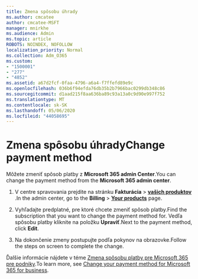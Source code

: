 ```yaml
---
title: Zmena spôsobu úhrady
ms.author: cmcatee
author: cmcatee-MSFT
manager: mnirkhe
ms.audience: Admin
ms.topic: article
ROBOTS: NOINDEX, NOFOLLOW
localization_priority: Normal
ms.collection: Adm_O365
ms.custom:
- "1500001"
- "277"
- "4852"
ms.assetid: a67d2fcf-0faa-4796-a6a4-f7ffefd89e9c
ms.openlocfilehash: 036b6f94efda76db35b2b7966bac0299db348c86
ms.sourcegitcommit: d1aad215f8aa636ba89c93a13a0c9d90e997f752
ms.translationtype: MT
ms.contentlocale: sk-SK
ms.lasthandoff: 05/06/2020
ms.locfileid: "44058695"
---
```

# <a name="change-payment-method"></a><span data-ttu-id="eb454-102">Zmena spôsobu úhrady</span><span class="sxs-lookup"><span data-stu-id="eb454-102">Change payment method</span></span>

<span data-ttu-id="eb454-103">Môžete zmeniť spôsob platby z **Microsoft 365 admin Center**.</span><span class="sxs-lookup"><span data-stu-id="eb454-103">You can change the payment method from the **Microsoft 365 admin center**.</span></span>
  
1. <span data-ttu-id="eb454-104">V centre spravovania prejdite na stránku **Fakturácia** \> **[vašich produktov](https://go.microsoft.com/fwlink/p/?linkid=842054)** .</span><span class="sxs-lookup"><span data-stu-id="eb454-104">In the admin center, go to the **Billing** \> **[Your products](https://go.microsoft.com/fwlink/p/?linkid=842054)** page.</span></span>

2. <span data-ttu-id="eb454-105">Vyhľadajte predplatné, pre ktoré chcete zmeniť spôsob platby.</span><span class="sxs-lookup"><span data-stu-id="eb454-105">Find the subscription that you want to change the payment method for.</span></span> <span data-ttu-id="eb454-106">Vedľa spôsobu platby kliknite na položku **Upraviť**.</span><span class="sxs-lookup"><span data-stu-id="eb454-106">Next to the payment method, click **Edit**.</span></span>

3. <span data-ttu-id="eb454-107">Na dokončenie zmeny postupujte podľa pokynov na obrazovke.</span><span class="sxs-lookup"><span data-stu-id="eb454-107">Follow the steps on screen to complete the change.</span></span>

<span data-ttu-id="eb454-108">Ďalšie informácie nájdete v téme [Zmena spôsobu platby pre Microsoft 365 pre podniky](https://docs.microsoft.com/microsoft-365/commerce/billing-and-payments/change-payment-method).</span><span class="sxs-lookup"><span data-stu-id="eb454-108">To learn more, see [Change your payment method for Microsoft 365 for business](https://docs.microsoft.com/microsoft-365/commerce/billing-and-payments/change-payment-method).</span></span>
